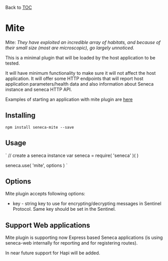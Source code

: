 Back to [TOC](./Readme.md)

# Mite

Mite: _They have exploited an incredible array of habitats, and because of their small size (most are microscopic), go largely unnoticed._

This is a minimal plugin that will be loaded by the host application to be tested.

It will have minimum functionality to make sure it will not affect the host application.
It will offer some HTTP endpoints that will report host application parameters/health data and also information about Seneca instance and seneca HTTP API.

Examples of starting an application with mite plugin are [here](https://github.com/mirceaalexandru/seneca-mite-demo)

## Installing

`
npm install seneca-mite --save
`

## Usage

`
// create a seneca instance
var seneca = require( 'seneca' )(  )

seneca.use( 'mite', options )
`

## Options

Mite plugin accepts following options:
* key - string key to use for encrypting/decrypting messages in Sentinel Protocol. Same key should be set in the Sentinel.

## Support Web applications

Mite plugin is supporting now Express based Seneca applications (is using seneca-web internally for reporting and for registering routes).

In near future support for Hapi will be added.